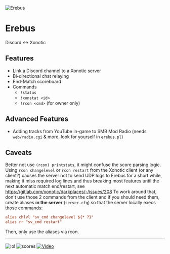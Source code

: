 ![Erebus](https://i.imgur.com/atLvzgy.png "Erebus")

# Erebus
Discord <-> Xonotic
## Features
- Link a Discord channel to a Xonotic server
- Bi-directional chat relaying
- End-Match scoreboard
- Commands
  - `!status`
  - `!xonstat <id>`
  - `!rcon <cmd>` (for owner only)
## Advanced Features
- Adding tracks from YouTube in-game to SMB Mod Radio (needs `web/radio.cgi` & more, look for yourself in `erebus.pl`)
## Caveats
Better not use `(rcon) printstats`, it might confuse the score parsing logic.
Using `rcon changelevel` or `rcon restart` from the Xonotic client (or any client?) causes the server not to send UDP logs to Erebus for a short while, making it miss required log lines and thus breaking most features until the next automatic match end/restart, see https://gitlab.com/xonotic/darkplaces/-/issues/208
To work around that, don't use those 2 commands from the client and if you should need them, create aliases **in the server** (`server.cfg`) so that the server locally execs those commands:
```cfg
alias chlvl "sv_cmd changelevel ${* ?}"
alias rr "sv_cmd restart"
```
Then, only use the aliases via rcon.

---
![lol](https://i.imgur.com/n43mzor.png "lol")
![scores](https://i.imgur.com/Prg4JeL.png "scores")
[![Video](https://i.imgur.com/bkdsDpu.jpg)](https://www.youtube.com/watch?v=ZO4JE9pNcAk)
